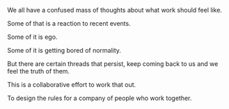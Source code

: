 We all have a confused mass of thoughts about what work should feel like.

Some of that is a reaction to recent events.

Some of it is ego.

Some of it is getting bored of normality.

But there are certain threads that persist, keep coming back to us and we feel the truth of them. 

This is a collaborative effort to work that out. 

To design the rules for a company of people who work together.
